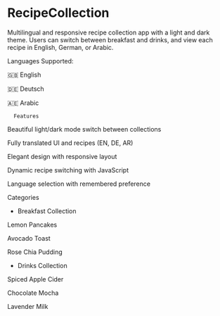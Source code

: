 # RecipeCollection

Multilingual and responsive recipe collection app with a light and dark theme. Users can switch between breakfast and drinks, and view each recipe in English, German, or Arabic.

Languages Supported:

🇬🇧 English

🇩🇪 Deutsch

🇦🇪 Arabic

      Features

Beautiful light/dark mode switch between collections

Fully translated UI and recipes (EN, DE, AR)

Elegant design with responsive layout

Dynamic recipe switching with JavaScript

Language selection with remembered preference

Categories

  - Breakfast Collection

Lemon Pancakes

Avocado Toast

Rose Chia Pudding

  - Drinks Collection

Spiced Apple Cider

Chocolate Mocha

Lavender Milk
